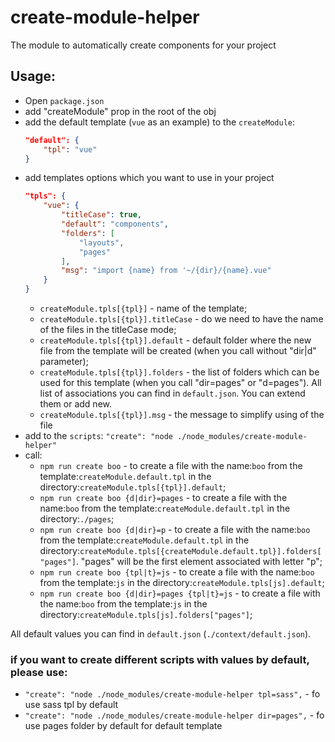 # create-module-helper

The module to automatically create components for your project

## Usage:
* Open `package.json`
* add "createModule" prop in the root of the obj
* add the default template (`vue` as an example) to the `createModule`:
    ```json
    "default": {
        "tpl": "vue"
    }
    ```
* add templates options which you want to use in your project
    ```json
    "tpls": {
        "vue": {
            "titleCase": true,
            "default": "components",
            "folders": [
                "layouts",
                "pages"
            ],
            "msg": "import {name} from '~/{dir}/{name}.vue"
        }
    }
    ```
    * `createModule.tpls[{tpl}]` - name of the template;
    * `createModule.tpls[{tpl}].titleCase` - do we need to have the name of the files in the titleCase mode;
    * `createModule.tpls[{tpl}].default` - default folder where the new file from the template will be created (when you call without "dir|d" parameter);
    * `createModule.tpls[{tpl}].folders` - the list of folders which can be used for this template (when you call "dir=pages" or "d=pages"). All list of associations you can find in `default.json`. You can extend them or add new.
    * `createModule.tpls[{tpl}].msg` - the message to simplify using of the file
* add to the `scripts`: `"create": "node ./node_modules/create-module-helper"`
* call:
    * `npm run create boo` - to create a file with the name:`boo` from the template:`createModule.default.tpl` in the directory:`createModule.tpls[{tpl}].default`;
    * `npm run create boo {d|dir}=pages` - to create a file with the name:`boo` from the template:`createModule.default.tpl` in the directory:`./pages`;
    * `npm run create boo {d|dir}=p` - to create a file with the name:`boo` from the template:`createModule.default.tpl` in the directory:`createModule.tpls[{createModule.default.tpl}].folders["pages"]`. "pages" will be the first element associated with letter "p";
    * `npm run create boo {tpl|t}=js` - to create a file with the name:`boo` from the template:`js` in the directory:`createModule.tpls[js].default`;
    * `npm run create boo {d|dir}=pages {tpl|t}=js` - to create a file with the name:`boo` from the template:`js` in the directory:`createModule.tpls[js].folders["pages"]`;

All default values you can find in `default.json` (`./context/default.json`).

### if you want to create different scripts with values by default, please use:
* `"create": "node ./node_modules/create-module-helper tpl=sass",` - fo use sass tpl by default
* `"create": "node ./node_modules/create-module-helper dir=pages",` - fo use pages folder by default for default template




